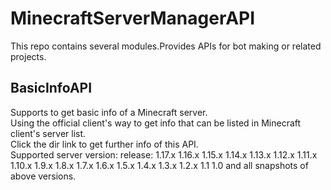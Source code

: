 # MinecraftServerManagerAPI

This repo contains several modules.Provides APIs for bot making or related projects.

## BasicInfoAPI

Supports to get basic info of a Minecraft server.  
Using the official client's way to get info that can be listed in Minecraft client's server list.  
Click the dir link to get further info of this API.  
Supported server version:
release:
1.17.x
1.16.x
1.15.x
1.14.x
1.13.x
1.12.x
1.11.x
1.10.x
1.9.x
1.8.x
1.7.x
1.6.x
1.5.x
1.4.x
1.3.x
1.2.x
1.1
1.0
and all snapshots of above versions.